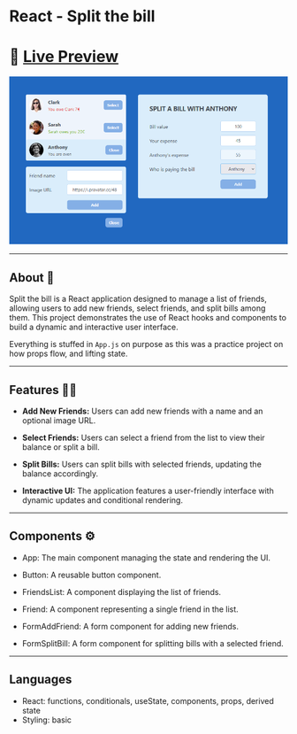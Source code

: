# React - Split the bill

# 🔗 [Live Preview](https://loquacious-cannoli-0a6828.netlify.app/)

![Design preview](./public/preview.png)

---

## About 👋

Split the bill is a React application designed to manage a list of friends, allowing users to add new friends, select friends, and split bills among them. This project demonstrates the use of React hooks and components to build a dynamic and interactive user interface.

Everything is stuffed in `App.js` on purpose as this was a practice project on how props flow, and lifting state.

---

## Features 👨‍💻

- **Add New Friends:** Users can add new friends with a name and an optional image URL.

- **Select Friends:** Users can select a friend from the list to view their balance or split a bill.

- **Split Bills:** Users can split bills with selected friends, updating the balance accordingly.

- **Interactive UI:** The application features a user-friendly interface with dynamic updates and conditional rendering.

---

## Components ⚙️

- App: The main component managing the state and rendering the UI.

- Button: A reusable button component.

- FriendsList: A component displaying the list of friends.

- Friend: A component representing a single friend in the list.

- FormAddFriend: A form component for adding new friends.

- FormSplitBill: A form component for splitting bills with a selected friend.

---

## Languages

- React: functions, conditionals, useState, components, props, derived state
- Styling: basic
